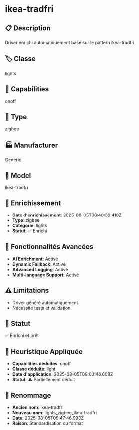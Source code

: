 # ikea-tradfri

## 📋 Description
Driver enrichi automatiquement basé sur le pattern ikea-tradfri

## 🏷️ Classe
lights

## 🔧 Capabilities
onoff

## 📡 Type
zigbee

## 🏭 Manufacturer
Generic

## 📱 Model
ikea-tradfri

## 🔧 Enrichissement
- **Date d'enrichissement**: 2025-08-05T08:40:39.410Z
- **Type**: zigbee
- **Catégorie**: lights
- **Statut**: ✅ Enrichi

## 🚀 Fonctionnalités Avancées
- **AI Enrichment**: Activé
- **Dynamic Fallback**: Activé
- **Advanced Logging**: Activé
- **Multi-language Support**: Activé

## ⚠️ Limitations
- Driver généré automatiquement
- Nécessite tests et validation

## 🚀 Statut
✅ Enrichi et prêt

## 🧠 Heuristique Appliquée
- **Capabilities déduites**: onoff
- **Classe déduite**: light
- **Date d'application**: 2025-08-05T09:03:46.608Z
- **Statut**: ⚠️ Partiellement déduit

## 🔄 Renommage
- **Ancien nom**: ikea-tradfri
- **Nouveau nom**: lights_zigbee_ikea-tradfri
- **Date**: 2025-08-05T09:47:46.993Z
- **Raison**: Standardisation du format
